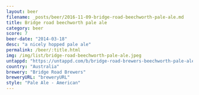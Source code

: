 ```yaml
---
layout: beer
filename: _posts/beer/2016-11-09-bridge-road-beechworth-pale-ale.md
title: Bridge road beechworth pale ale
category: beer
score: 7
beer-date: "2014-03-18"
desc: "a nicely hopped pale ale"
permalink: /beer/:title.html
img: /img/list/bridge-road-beechworth-pale-ale.jpeg
untappd: "https://untappd.com/b/bridge-road-brewers-beechworth-pale-ale/13726"
country: "Australia"
brewery: "Bridge Road Brewers"
breweryURL: "breweryURL"
style: "Pale Ale - American"
---
```


